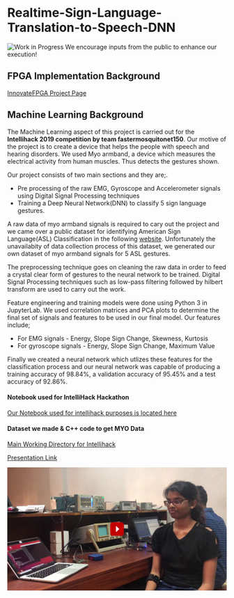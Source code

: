# Realtime-Sign-Language-Translation-to-Speech-DNN

![Work in Progress](https://img.shields.io/badge/Work-In--Progress-purple.svg?longCache=true&style=popout-square)
We encourage inputs from the public to enhance our execution! 

## FPGA Implementation Background

[InnovateFPGA Project Page](http://www.innovatefpga.com/cgi-bin/innovate/teams.pl?Id=AP047)

## Machine Learning Background 

The Machine Learning aspect of this project is carried out for the **Intellihack 2019 competition by team fastermosquitonet150**. Our motive of the project is to create a device that helps the people with speech and hearing disorders. We used Myo armband, a device which measures the electrical activity from human muscles. Thus detects the gestures shown.

Our project consists of two main sections and they are;.
* Pre processing of the raw EMG, Gyroscope and Accelerometer signals using Digital Signal Processing techniques
* Training a Deep Neural Network(DNN) to classify 5 sign language gestures.

A raw data of myo armband signals is required to cary out the project and we came over a public dataset for identifying American Sign Language(ASL)  Classification in the following [website](https://data.mendeley.com/datasets/wgswcr8z24/2). Unfortunately the unavailabity of data collection process of this dataset, we generated our own dataset of myo armband signals for 5 ASL gestures. 

The preprocessing technique goes on cleaning the raw data in order to feed a crystal clear form of gestures to the neural network to be trained. Digital Signal Processing techniques such as low-pass filtering followed by hilbert transform are used to carry out the work.

Feature engineering and training models were done using Python 3 in JupyterLab. We used correlation matrices and PCA plots to determine the final set of signals and features to be used in our final model. 
Our features include;
* For EMG signals - Energy, Slope Sign Change, Skewness, Kurtosis
* For gyroscope signals - Energy, Slope Sign Change, Maximum Value

Finally we created a neural network which utlizes these features for the classification process and our neural network was capable of producing a training accuracy of 98.84%, a validation accuracy of 95.45% and a test accuracy of 92.86%.

#### Notebook used for IntelliHack Hackathon
[Our Notebook used for intellihack purposes is located here](https://github.com/KithminiHerath/Realtime-Sign-Language-Translation-to-Speech-DNN/blob/master/DataCollection%20%26%20Inference%20-%20IntelliHack/new%20NN/newDNN_for_new_dataset.ipynb)


#### Dataset we made & C++ code to get MYO Data
[Main Working Directory for Intellihack](https://github.com/KithminiHerath/Realtime-Sign-Language-Translation-to-Speech-DNN/tree/master/DataCollection%20%26%20Inference%20-%20IntelliHack)

[Presentation Link](https://go.the-ai.team/x04DZX)

[![Project demonstration video](https://github.com/KithminiHerath/Realtime-Sign-Language-Translation-to-Speech-DNN/blob/master/maxresdefault-4.jpg?raw=true)](https://youtu.be/jygNk3SqnJ8)

